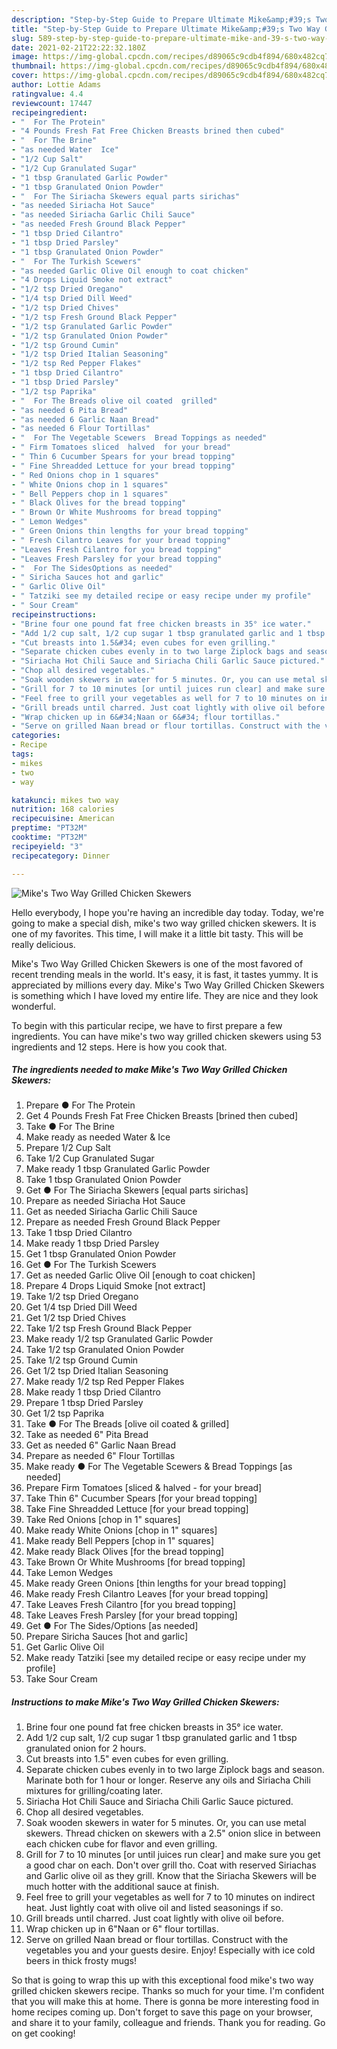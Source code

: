 ```yaml
---
description: "Step-by-Step Guide to Prepare Ultimate Mike&amp;#39;s Two Way Grilled Chicken Skewers"
title: "Step-by-Step Guide to Prepare Ultimate Mike&amp;#39;s Two Way Grilled Chicken Skewers"
slug: 589-step-by-step-guide-to-prepare-ultimate-mike-and-39-s-two-way-grilled-chicken-skewers
date: 2021-02-21T22:22:32.180Z
image: https://img-global.cpcdn.com/recipes/d89065c9cdb4f894/680x482cq70/mikes-two-way-grilled-chicken-skewers-recipe-main-photo.jpg
thumbnail: https://img-global.cpcdn.com/recipes/d89065c9cdb4f894/680x482cq70/mikes-two-way-grilled-chicken-skewers-recipe-main-photo.jpg
cover: https://img-global.cpcdn.com/recipes/d89065c9cdb4f894/680x482cq70/mikes-two-way-grilled-chicken-skewers-recipe-main-photo.jpg
author: Lottie Adams
ratingvalue: 4.4
reviewcount: 17447
recipeingredient:
- "  For The Protein"
- "4 Pounds Fresh Fat Free Chicken Breasts brined then cubed"
- "  For The Brine"
- "as needed Water  Ice"
- "1/2 Cup Salt"
- "1/2 Cup Granulated Sugar"
- "1 tbsp Granulated Garlic Powder"
- "1 tbsp Granulated Onion Powder"
- "  For The Siriacha Skewers equal parts sirichas"
- "as needed Siriacha Hot Sauce"
- "as needed Siriacha Garlic Chili Sauce"
- "as needed Fresh Ground Black Pepper"
- "1 tbsp Dried Cilantro"
- "1 tbsp Dried Parsley"
- "1 tbsp Granulated Onion Powder"
- "  For The Turkish Scewers"
- "as needed Garlic Olive Oil enough to coat chicken"
- "4 Drops Liquid Smoke not extract"
- "1/2 tsp Dried Oregano"
- "1/4 tsp Dried Dill Weed"
- "1/2 tsp Dried Chives"
- "1/2 tsp Fresh Ground Black Pepper"
- "1/2 tsp Granulated Garlic Powder"
- "1/2 tsp Granulated Onion Powder"
- "1/2 tsp Ground Cumin"
- "1/2 tsp Dried Italian Seasoning"
- "1/2 tsp Red Pepper Flakes"
- "1 tbsp Dried Cilantro"
- "1 tbsp Dried Parsley"
- "1/2 tsp Paprika"
- "  For The Breads olive oil coated  grilled"
- "as needed 6 Pita Bread"
- "as needed 6 Garlic Naan Bread"
- "as needed 6 Flour Tortillas"
- "  For The Vegetable Scewers  Bread Toppings as needed"
- " Firm Tomatoes sliced  halved  for your bread"
- " Thin 6 Cucumber Spears for your bread topping"
- " Fine Shreadded Lettuce for your bread topping"
- " Red Onions chop in 1 squares"
- " White Onions chop in 1 squares"
- " Bell Peppers chop in 1 squares"
- " Black Olives for the bread topping"
- " Brown Or White Mushrooms for bread topping"
- " Lemon Wedges"
- " Green Onions thin lengths for your bread topping"
- " Fresh Cilantro Leaves for your bread topping"
- "Leaves Fresh Cilantro for you bread topping"
- "Leaves Fresh Parsley for your bread topping"
- "  For The SidesOptions as needed"
- " Siricha Sauces hot and garlic"
- " Garlic Olive Oil"
- " Tatziki see my detailed recipe or easy recipe under my profile"
- " Sour Cream"
recipeinstructions:
- "Brine four one pound fat free chicken breasts in 35° ice water."
- "Add 1/2 cup salt, 1/2 cup sugar 1 tbsp granulated garlic and 1 tbsp granulated onion for 2 hours."
- "Cut breasts into 1.5&#34; even cubes for even grilling."
- "Separate chicken cubes evenly in to two large Ziplock bags and season. Marinate both for 1 hour or longer. Reserve any oils and Siriacha Chili mixtures for grilling/coating later."
- "Siriacha Hot Chili Sauce and Siriacha Chili Garlic Sauce pictured."
- "Chop all desired vegetables."
- "Soak wooden skewers in water for 5 minutes. Or, you can use metal skewers. Thread chicken on skewers with a 2.5&#34; onion slice in between each chicken cube for flavor and even grilling."
- "Grill for 7 to 10 minutes [or until juices run clear] and make sure you get a good char on each. Don&#39;t over grill tho. Coat with reserved Siriachas and Garlic olive oil as they grill. Know that the Siriacha Skewers will be much hotter with the additional sauce at finish."
- "Feel free to grill your vegetables as well for 7 to 10 minutes on indirect heat. Just lightly coat with olive oil and listed seasonings if so."
- "Grill breads until charred. Just coat lightly with olive oil before."
- "Wrap chicken up in 6&#34;Naan or 6&#34; flour tortillas."
- "Serve on grilled Naan bread or flour tortillas. Construct with the vegetables you and your guests desire. Enjoy! Especially with ice cold beers in thick frosty mugs!"
categories:
- Recipe
tags:
- mikes
- two
- way

katakunci: mikes two way 
nutrition: 168 calories
recipecuisine: American
preptime: "PT32M"
cooktime: "PT32M"
recipeyield: "3"
recipecategory: Dinner

---
```



![Mike&#39;s Two Way Grilled Chicken Skewers](https://img-global.cpcdn.com/recipes/d89065c9cdb4f894/680x482cq70/mikes-two-way-grilled-chicken-skewers-recipe-main-photo.jpg)

Hello everybody, I hope you're having an incredible day today. Today, we're going to make a special dish, mike&#39;s two way grilled chicken skewers. It is one of my favorites. This time, I will make it a little bit tasty. This will be really delicious.

Mike&#39;s Two Way Grilled Chicken Skewers is one of the most favored of recent trending meals in the world. It's easy, it is fast, it tastes yummy. It is appreciated by millions every day. Mike&#39;s Two Way Grilled Chicken Skewers is something which I have loved my entire life. They are nice and they look wonderful.




To begin with this particular recipe, we have to first prepare a few ingredients. You can have mike&#39;s two way grilled chicken skewers using 53 ingredients and 12 steps. Here is how you cook that.

<!--inarticleads1-->

##### The ingredients needed to make Mike&#39;s Two Way Grilled Chicken Skewers:

1. Prepare  ● For The Protein
1. Get 4 Pounds Fresh Fat Free Chicken Breasts [brined then cubed]
1. Take  ● For The Brine
1. Make ready as needed Water &amp; Ice
1. Prepare 1/2 Cup Salt
1. Take 1/2 Cup Granulated Sugar
1. Make ready 1 tbsp Granulated Garlic Powder
1. Take 1 tbsp Granulated Onion Powder
1. Get  ● For The Siriacha Skewers [equal parts sirichas]
1. Prepare as needed Siriacha Hot Sauce
1. Get as needed Siriacha Garlic Chili Sauce
1. Prepare as needed Fresh Ground Black Pepper
1. Take 1 tbsp Dried Cilantro
1. Make ready 1 tbsp Dried Parsley
1. Get 1 tbsp Granulated Onion Powder
1. Get  ● For The Turkish Scewers
1. Get as needed Garlic Olive Oil [enough to coat chicken]
1. Prepare 4 Drops Liquid Smoke [not extract]
1. Take 1/2 tsp Dried Oregano
1. Get 1/4 tsp Dried Dill Weed
1. Get 1/2 tsp Dried Chives
1. Take 1/2 tsp Fresh Ground Black Pepper
1. Make ready 1/2 tsp Granulated Garlic Powder
1. Take 1/2 tsp Granulated Onion Powder
1. Take 1/2 tsp Ground Cumin
1. Get 1/2 tsp Dried Italian Seasoning
1. Make ready 1/2 tsp Red Pepper Flakes
1. Make ready 1 tbsp Dried Cilantro
1. Prepare 1 tbsp Dried Parsley
1. Get 1/2 tsp Paprika
1. Take  ● For The Breads [olive oil coated &amp; grilled]
1. Take as needed 6&#34; Pita Bread
1. Get as needed 6&#34; Garlic Naan Bread
1. Prepare as needed 6&#34; Flour Tortillas
1. Make ready  ● For The Vegetable Scewers &amp; Bread Toppings [as needed]
1. Prepare  Firm Tomatoes [sliced &amp; halved - for your bread]
1. Take  Thin 6&#34; Cucumber Spears [for your bread topping]
1. Take  Fine Shreadded Lettuce [for your bread topping]
1. Take  Red Onions [chop in 1&#34; squares]
1. Make ready  White Onions [chop in 1&#34; squares]
1. Make ready  Bell Peppers [chop in 1&#34; squares]
1. Make ready  Black Olives [for the bread topping]
1. Take  Brown Or White Mushrooms [for bread topping]
1. Take  Lemon Wedges
1. Make ready  Green Onions [thin lengths for your bread topping]
1. Make ready  Fresh Cilantro Leaves [for your bread topping]
1. Take Leaves Fresh Cilantro [for you bread topping]
1. Take Leaves Fresh Parsley [for your bread topping]
1. Get  ● For The Sides/Options [as needed]
1. Prepare  Siricha Sauces [hot and garlic]
1. Get  Garlic Olive Oil
1. Make ready  Tatziki [see my detailed recipe or easy recipe under my profile]
1. Take  Sour Cream




<!--inarticleads2-->

##### Instructions to make Mike&#39;s Two Way Grilled Chicken Skewers:

1. Brine four one pound fat free chicken breasts in 35° ice water.
1. Add 1/2 cup salt, 1/2 cup sugar 1 tbsp granulated garlic and 1 tbsp granulated onion for 2 hours.
1. Cut breasts into 1.5&#34; even cubes for even grilling.
1. Separate chicken cubes evenly in to two large Ziplock bags and season. Marinate both for 1 hour or longer. Reserve any oils and Siriacha Chili mixtures for grilling/coating later.
1. Siriacha Hot Chili Sauce and Siriacha Chili Garlic Sauce pictured.
1. Chop all desired vegetables.
1. Soak wooden skewers in water for 5 minutes. Or, you can use metal skewers. Thread chicken on skewers with a 2.5&#34; onion slice in between each chicken cube for flavor and even grilling.
1. Grill for 7 to 10 minutes [or until juices run clear] and make sure you get a good char on each. Don&#39;t over grill tho. Coat with reserved Siriachas and Garlic olive oil as they grill. Know that the Siriacha Skewers will be much hotter with the additional sauce at finish.
1. Feel free to grill your vegetables as well for 7 to 10 minutes on indirect heat. Just lightly coat with olive oil and listed seasonings if so.
1. Grill breads until charred. Just coat lightly with olive oil before.
1. Wrap chicken up in 6&#34;Naan or 6&#34; flour tortillas.
1. Serve on grilled Naan bread or flour tortillas. Construct with the vegetables you and your guests desire. Enjoy! Especially with ice cold beers in thick frosty mugs!




So that is going to wrap this up with this exceptional food mike&#39;s two way grilled chicken skewers recipe. Thanks so much for your time. I'm confident that you will make this at home. There is gonna be more interesting food in home recipes coming up. Don't forget to save this page on your browser, and share it to your family, colleague and friends. Thank you for reading. Go on get cooking!
